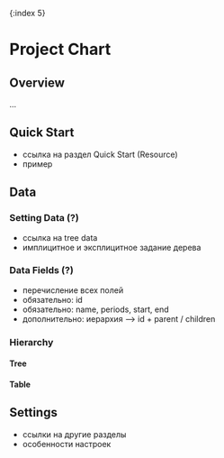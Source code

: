 {:index 5}
# Project Chart

## Overview

...

## Quick Start

* ссылка на раздел Quick Start (Resource)
* пример

## Data

### Setting Data (?)

* ссылка на tree data
* имплицитное и эксплицитное задание дерева

### Data Fields (?)

* перечисление всех полей
* обязательно: id
* обязательно: name, periods, start, end
* дополнительно: иерархия --> id + parent / children

### Hierarchy

#### Tree

#### Table

## Settings

* ссылки на другие разделы
* особенности настроек